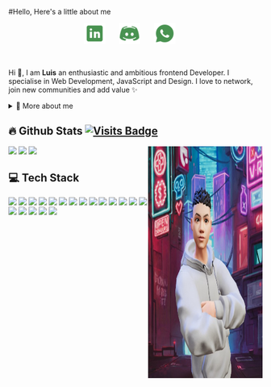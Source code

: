 #Hello, Here's a little about me

<p align="center">
  <a href="https://www.linkedin.com/in/lmghw/"><img width="42px" alt="LinkedIn" title="LinkedIn" src="/assets/LinkedIn.png"/></a>
  &#8287;&#8287;&#8287;&#8287;&#8287;
  <a href="https://discord.com/users/707224000643858454"><img width="42px" alt="Discord" title="Discord" src="/assets/Discord.png"/></a>
  &#8287;&#8287;&#8287;&#8287;&#8287;
  <a href="https://wa.me/17783028624" ><img  alt="Wahtsapp" title="Wahtsapp" width="42px" src="/assets/WhatsApp.png"/></a>
  &#8287;&#8287;&#8287;&#8287;&#8287;

</p>

<br/>

<p>
  
Hi 👋, I am **Luis** an enthusiastic and ambitious frontend Developer. I specialise in Web Development, JavaScript and Design. I love to network, join new communities and add value ✨

<div>
<details>
  <summary>🧑 More about me</summary>

- 🔭 I’m currently on a journey to build **great** things

- 🌱 I’m currently learning **everything** 🤓

- 🤝 I’m looking for help with **finding a new role!**

- 👨‍💻 All of my projects are available at [LMGHW's Portfolio](https://lmghw-portfolios.vercel.app/)

- 💬 Ask me about **web development, layout design**

- 📫 Reach me out at **luishung1996@gmail.com**

</details>
  
</p>

## 🔥 Github Stats [![Visits Badge](https://badges.strrl.dev/visits/Kaminopapa/Kaminopapa)](https://badges.strrl.dev)

<div>
<img align="right" width="45%" height="460px"src="./assets/meAvatar.jpeg"/>

<a  href="https://github.com/Kaminopapa"><img width="50%" src="https://github-readme-stats.vercel.app/api?username=Kaminopapa&theme=dracula&title_color=489250&show_icons=true&icon_color=489250"></a>
<a  href="https://github.com/Kaminopapa"><img width="50%" src="http://github-readme-streak-stats.herokuapp.com/?user=Kaminopapa&theme=dracula&date_format=M%20j%5B%2C%20Y%5D&ring=489250&fire=ff3068&sideNums=489250&title_color=489250"></a>
<a  href="https://github.com/Kaminopapa"><img  width="50%"  src="https://github-readme-stats.vercel.app/api/wakatime?username=kaminopapa&layout=compact&langs_count=8&bf_color=000&hide=Markdown,Bash&title_color=489250&custom_title=CodingTime&bg_color=282a36&text_color=fff"></a>

<!-- [![Top Langs](https://github-readme-stats.vercel.app/api/top-langs/?username=Kaminopapa&layout=compact&hide=css,shell&langs_count=8)](https://github.com/anuraghazra/github-readme-stats) -->

<h2>💻 Tech Stack</h2>
<div>
<ahref = "https://img.icons8.com/color/48/null/javascript--v1.png"><img height="40" src="https://img.icons8.com/color/48/null/javascript--v1.png"></ahref>
<a href = "https://img.icons8.com/color/48/null/typescript.png"><img height="40" src="https://img.icons8.com/color/48/null/typescript.png"></a>
<a href = "https://img.icons8.com/plasticine/100/null/react.png"><img height="40" src="https://img.icons8.com/plasticine/100/null/react.png"></a>
<a href = "https://img.icons8.com/color/48/null/vue-js.png"><img height="40" src="https://img.icons8.com/color/48/null/vue-js.png"></a>
<a href = "https://img.icons8.com/fluency/48/null/laravel.png"><img height="40" src="https://img.icons8.com/fluency/48/null/laravel.png"></a>
<a href = "https://img.icons8.com/officel/40/null/php-logo.png"><img height="40" src="https://img.icons8.com/officel/40/null/php-logo.png"></a>
<a href = "https://img.icons8.com/external-tal-revivo-shadow-tal-revivo/48/null/external-html-5-is-a-software-solution-stack-that-defines-the-properties-and-behaviors-of-web-page-logo-shadow-tal-revivo.png"><img height="40" src="https://img.icons8.com/external-tal-revivo-shadow-tal-revivo/48/null/external-html-5-is-a-software-solution-stack-that-defines-the-properties-and-behaviors-of-web-page-logo-shadow-tal-revivo.png"></a>
<a href = "https://img.icons8.com/color/48/null/css3.png"><img height="40" src="https://img.icons8.com/color/48/null/css3.png"></a>
<a href = "https://img.icons8.com/color/48/null/sass.png"><img height="40" src="https://img.icons8.com/color/48/null/sass.png"></a>
<a href = "https://img.icons8.com/fluency/48/null/node-js.png"><img height="40" src="https://img.icons8.com/fluency/48/null/node-js.png"></a>
<a href = "https://img.icons8.com/fluency/48/null/mysql-logo.png"><img height="40" src="https://img.icons8.com/fluency/48/null/mysql-logo.png"></a>
<a href = "https://img.icons8.com/fluency/48/null/figma.png"><img height="40" src="https://img.icons8.com/fluency/48/null/figma.png"></a>
<a href = "https://img.icons8.com/fluency/48/null/adobe-photoshop.png"><img height="40" src="https://img.icons8.com/fluency/48/null/adobe-photoshop.png"></a>
<a href = "https://img.icons8.com/color/48/null/bootstrap.png"><img height="40" src="https://img.icons8.com/color/48/null/bootstrap.png"></a>
<a href = "https://img.icons8.com/color/48/null/redux.png"><img height="40" src="https://img.icons8.com/color/48/null/redux.png"></a>
<a href = "https://icons8.com/icon/sBo1RJ3rjbje/netlify-a-cloud-computing-company-that-offers-hosting-and-serverless-backend-services-for-static-websites"><img height="40" src="https://img.icons8.com/external-tal-revivo-shadow-tal-revivo/48/null/external-netlify-a-cloud-computing-company-that-offers-hosting-and-serverless-backend-services-for-static-websites-logo-shadow-tal-revivo.png"></a>
<a href = "https://icons8.com/icon/wue74HqaylSJ/notion"><img height="40" src="https://img.icons8.com/nolan/64/notion.png"></a>
<a href = "https://icons8.com/icon/62452/firebase"><img height="40" src="https://img.icons8.com/color/48/null/firebase.png"></a>
<a href = "https://icons8.com/icon/74402/mongodb"><img height="40" src="https://img.icons8.com/color/48/null/mongodb.png"></a>
</div>

  </div>
